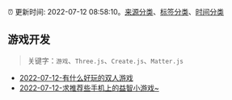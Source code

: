 :alarm_clock: 更新时间: 2022-07-12 08:58:10。[来源分类](../README.md)、[标签分类](../TAGS.md)、[时间分类](../TIMELINE.md)

## 游戏开发


> 关键字：`游戏`、`Three.js`、`Create.js`、`Matter.js`



- [2022-07-12-有什么好玩的双人游戏](https://www.v2ex.com/t/865694) 
- [2022-07-12-求推荐些手机上的益智小游戏~](https://www.v2ex.com/t/865667) 